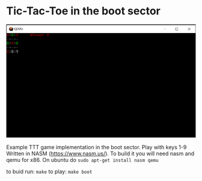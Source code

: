 # Tic-Tac-Toe in the boot sector

![Test Image 1](ttt.png)

Example TTT game implementation in the boot sector.
Play with keys 1-9
Written in NASM (https://www.nasm.us/).
To build it you will need nasm and qemu for x86. On ubuntu do `sudo apt-get install nasm qemu`

to buid run: `make` to play: `make boot`
